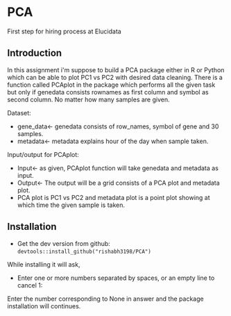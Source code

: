 # PCA
First step for hiring process at Elucidata

## Introduction
In this assignment i'm suppose to build a PCA package either in R or Python which can be able to plot PC1 vs PC2 with desired data cleaning. 
There is a function called PCAplot in the package which performs all the given task but only if genedata consists rownames as first column
and symbol as second column. No matter how many samples are given.

Dataset:
* gene_data<- genedata consists of row_names, symbol of gene and 30 samples.
* metadata<- metadata explains hour of the day when sample taken.

Input/output for PCAplot:
* Input<- as given, PCAplot function will take genedata and metadata as input. 
* Output<- The output will be a grid consists of a PCA plot and metadata plot.
* PCA plot is PC1 vs PC2 and metadata plot is a point plot showing at which time the given sample is taken.

## Installation
* Get the dev version from github: `devtools::install_github("rishabh3198/PCA")`

While installing it will ask,
* Enter one or more numbers separated by spaces, or an empty line to cancel
  1:

Enter the number corresponding to None in answer and the package installation will continues.

